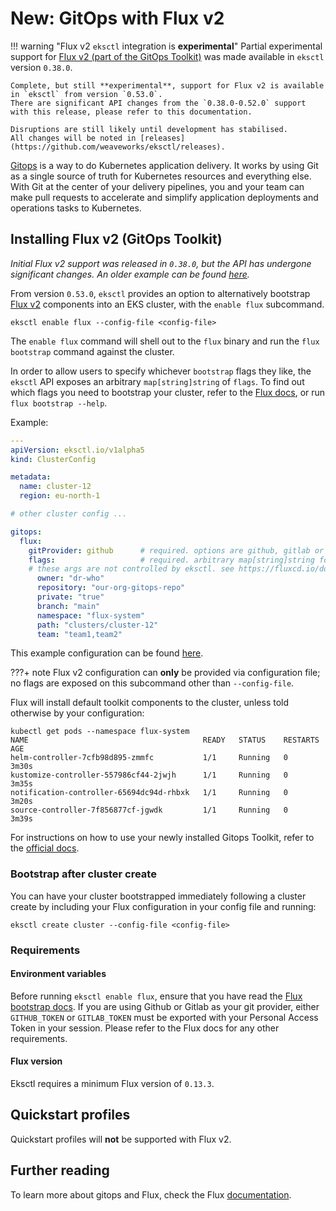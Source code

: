 # New: GitOps with Flux v2

!!! warning "Flux v2 `eksctl` integration is **experimental**"
    Partial experimental support for [Flux v2 (part of the GitOps Toolkit)](https://toolkit.fluxcd.io/)
    was made available in `eksctl` version `0.38.0`.

    Complete, but still **experimental**, support for Flux v2 is available in `eksctl` from version `0.53.0`.
    There are significant API changes from the `0.38.0-0.52.0` support with this release, please refer to this documentation.

    Disruptions are still likely until development has stabilised.
    All changes will be noted in [releases](https://github.com/weaveworks/eksctl/releases).

[Gitops][gitops] is a way to do Kubernetes application delivery. It
works by using Git as a single source of truth for Kubernetes resources
and everything else. With Git at the center of your delivery pipelines,
you and your team can make pull requests to accelerate and simplify
application deployments and operations tasks to Kubernetes.

[gitops]: https://www.weave.works/technologies/gitops/

## Installing Flux v2 (GitOps Toolkit)

_Initial Flux v2 support was released in `0.38.0`, but the API has undergone significant changes. An older
example can be found [here](https://github.com/weaveworks/eksctl/blob/a854bdbd3e47059d860a78600c2c1813281f4ebf/examples/12-gitops-toolkit.yaml)._

From version `0.53.0`, `eksctl` provides an option to alternatively bootstrap [Flux v2](https://toolkit.fluxcd.io/)
components into an EKS cluster, with the `enable flux` subcommand.

```console
eksctl enable flux --config-file <config-file>
```

The `enable flux` command will shell out to the `flux` binary and run the `flux bootstrap` command
against the cluster.

In order to allow users to specify whichever `bootstrap` flags they like, the `eksctl`
API exposes an arbitrary `map[string]string` of `flags`. To find out which flags you need
to bootstrap your cluster, refer to the [Flux docs](https://fluxcd.io/docs/),
or run `flux bootstrap --help`.

Example:
```YAML
---
apiVersion: eksctl.io/v1alpha5
kind: ClusterConfig

metadata:
  name: cluster-12
  region: eu-north-1

# other cluster config ...

gitops:
  flux:
    gitProvider: github      # required. options are github, gitlab or git
    flags:                   # required. arbitrary map[string]string for all flux args.
    # these args are not controlled by eksctl. see https://fluxcd.io/docs/get-started/ for all available flags
      owner: "dr-who"
      repository: "our-org-gitops-repo"
      private: "true"
      branch: "main"
      namespace: "flux-system"
      path: "clusters/cluster-12"
      team: "team1,team2"
```

This example configuration can be found [here](https://github.com/weaveworks/eksctl/blob/main/examples/12-gitops-toolkit.yaml).

???+ note
    Flux v2 configuration can **only** be provided via configuration file; no flags
    are exposed on this subcommand other than `--config-file`.

Flux will install default toolkit components to the cluster, unless told otherwise by your configuration:

```console
kubectl get pods --namespace flux-system
NAME                                       READY   STATUS    RESTARTS   AGE
helm-controller-7cfb98d895-zmmfc           1/1     Running   0          3m30s
kustomize-controller-557986cf44-2jwjh      1/1     Running   0          3m35s
notification-controller-65694dc94d-rhbxk   1/1     Running   0          3m20s
source-controller-7f856877cf-jgwdk         1/1     Running   0          3m39s
```

For instructions on how to use your newly installed Gitops Toolkit,
refer to the [official docs](https://fluxcd.io/docs/get-started/).

### Bootstrap after cluster create

You can have your cluster bootstrapped immediately following a cluster create
by including your Flux configuration in your config file and running:

```console
eksctl create cluster --config-file <config-file>
```

### Requirements

#### Environment variables

Before running `eksctl enable flux`, ensure that you have read the [Flux bootstrap docs](https://fluxcd.io/docs/get-started/).
If you are using Github or Gitlab as your git provider, either `GITHUB_TOKEN` or `GITLAB_TOKEN`
must be exported with your Personal Access Token in your session. Please refer to the Flux docs
for any other requirements.

#### Flux version

Eksctl requires a minimum Flux version of `0.13.3`.

## Quickstart profiles

Quickstart profiles will **not** be supported with Flux v2.

## Further reading

To learn more about gitops and Flux, check the Flux [documentation](https://fluxcd.io/).
